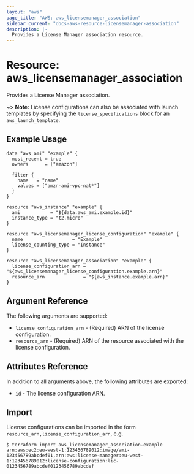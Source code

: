 ```yaml
---
layout: "aws"
page_title: "AWS: aws_licensemanager_association"
sidebar_current: "docs-aws-resource-licensemanager-association"
description: |-
  Provides a License Manager association resource.
---
```


# Resource: aws_licensemanager_association

Provides a License Manager association.

~> **Note:** License configurations can also be associated with launch templates by specifying the `license_specifications` block for an `aws_launch_template`.

## Example Usage

```hcl
data "aws_ami" "example" {
  most_recent = true
  owners      = ["amazon"]

  filter {
    name   = "name"
    values = ["amzn-ami-vpc-nat*"]
  }
}

resource "aws_instance" "example" {
  ami           = "${data.aws_ami.example.id}"
  instance_type = "t2.micro"
}

resource "aws_licensemanager_license_configuration" "example" {
  name                  = "Example"
  license_counting_type = "Instance"
}

resource "aws_licensemanager_association" "example" {
  license_configuration_arn = "${aws_licensemanager_license_configuration.example.arn}"
  resource_arn              = "${aws_instance.example.arn}"
}
```

## Argument Reference

The following arguments are supported:

* `license_configuration_arn` - (Required) ARN of the license configuration.
* `resource_arn` - (Required) ARN of the resource associated with the license configuration.

## Attributes Reference

In addition to all arguments above, the following attributes are exported:

* `id` - The license configuration ARN.

## Import

License configurations can be imported in the form `resource_arn,license_configuration_arn`, e.g.

```
$ terraform import aws_licensemanager_association.example arn:aws:ec2:eu-west-1:123456789012:image/ami-123456789abcdef01,arn:aws:license-manager:eu-west-1:123456789012:license-configuration:lic-0123456789abcdef0123456789abcdef
```
